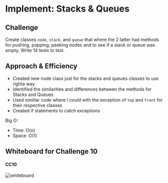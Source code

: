 # Implement: Stacks & Queues

<!-- Short summary or background information -->

## Challenge

Create classes `node`, `stack`, and `queue` that where the 2 latter had methods for pushing, popping, peeking nodes and to see if a stack or queue was empty. Write 14 tests to test. 

## Approach & Efficiency

- Created new node class just for the stacks and queues classes to use righta way
- Identified the similarities and differences between the methods for Stacks and Queues
- Used similiar code where I could with the exception of `top` and `front` for their respective classes
- Created if statements to catch exceptions

Big O:

- Time: O(n)
- Space: O(1)

## Whiteboard for Challenge 10
<!-- Embedded whiteboard image -->
#### CC10
![whiteboard](../../../assets/cc9.jpg)